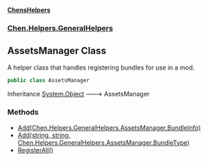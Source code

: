 
#### [ChensHelpers](./index 'index')

### [Chen.Helpers.GeneralHelpers](./ETEQ0RLckShPNesJc2reiw 'Chen.Helpers.GeneralHelpers')

## AssetsManager Class
A helper class that handles registering bundles for use in a mod.  
```csharp
public class AssetsManager
```
Inheritance [System.Object](https://docs.microsoft.com/en-us/dotnet/api/System.Object 'System.Object') &#129106; AssetsManager  

### Methods
- [Add(Chen.Helpers.GeneralHelpers.AssetsManager.BundleInfo)](./mTtO4Slz7ywdHP16vVrU-Q 'Chen.Helpers.GeneralHelpers.AssetsManager.Add(Chen.Helpers.GeneralHelpers.AssetsManager.BundleInfo)')
- [Add(string, string, Chen.Helpers.GeneralHelpers.AssetsManager.BundleType)](./F2pgMEUq8vCDaKTuQuYWjw 'Chen.Helpers.GeneralHelpers.AssetsManager.Add(string, string, Chen.Helpers.GeneralHelpers.AssetsManager.BundleType)')
- [RegisterAll()](./vrjqjcWhljnFEuRUknvJ3Q 'Chen.Helpers.GeneralHelpers.AssetsManager.RegisterAll()')
